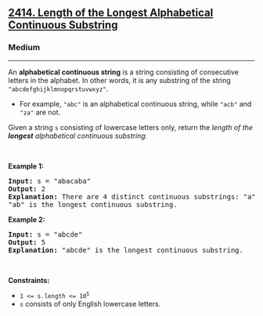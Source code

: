 <h2><a href="https://leetcode.com/problems/length-of-the-longest-alphabetical-continuous-substring/">2414. Length of the Longest Alphabetical Continuous Substring</a></h2><h3>Medium</h3><hr><div data-read-aloud-multi-block="true"><p>An <strong>alphabetical continuous string</strong> is a string consisting of consecutive letters in the alphabet. In other words, it is any substring of the string <code>"abcdefghijklmnopqrstuvwxyz"</code>.</p>

<ul>
	<li>For example, <code>"abc"</code> is an alphabetical continuous string, while <code>"acb"</code> and <code>"za"</code> are not.</li>
</ul>

<p>Given a string <code>s</code> consisting of lowercase letters only, return the <em>length of the <strong>longest</strong> alphabetical continuous substring.</em></p>

<p>&nbsp;</p>
<p><strong>Example 1:</strong></p>

<pre><strong>Input:</strong> s = "abacaba"
<strong>Output:</strong> 2
<strong>Explanation:</strong> There are 4 distinct continuous substrings: "a", "b", "c" and "ab".
"ab" is the longest continuous substring.
</pre>

<p><strong>Example 2:</strong></p>

<pre><strong>Input:</strong> s = "abcde"
<strong>Output:</strong> 5
<strong>Explanation:</strong> "abcde" is the longest continuous substring.
</pre>

<p>&nbsp;</p>
<p><strong>Constraints:</strong></p>

<ul>
	<li><code>1 &lt;= s.length &lt;= 10<sup style="">5</sup></code></li>
	<li><code>s</code> consists of only English lowercase letters.</li>
</ul>
</div>